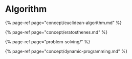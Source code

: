 # Algorithm

{% page-ref page="concept/euclidean-algorithm.md" %}

{% page-ref page="concept/eratosthenes.md" %}

{% page-ref page="problem-solving/" %}

{% page-ref page="concept/dynamic-programming.md" %}



